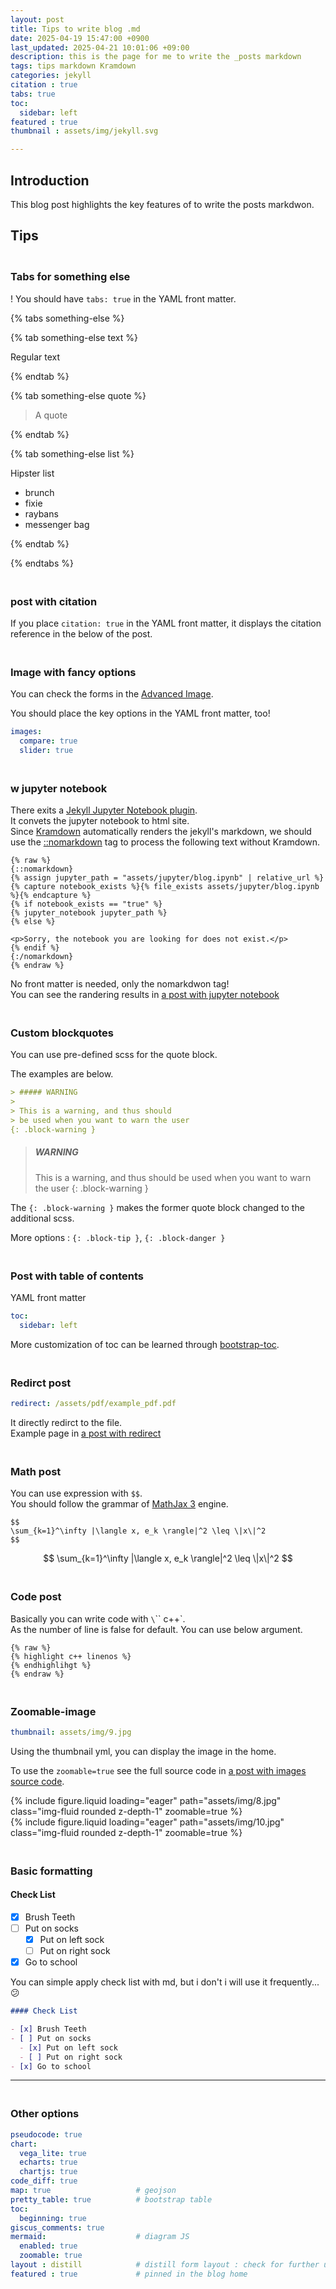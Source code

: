 ```yaml
---
layout: post
title: Tips to write blog .md
date: 2025-04-19 15:47:00 +0900
last_updated: 2025-04-21 10:01:06 +09:00
description: this is the page for me to write the _posts markdown
tags: tips markdown Kramdown
categories: jekyll
citation : true
tabs: true
toc:
  sidebar: left
featured : true
thumbnail : assets/img/jekyll.svg

---
```


## Introduction

This blog post highlights the key features of to write the posts markdwon.

## Tips

### <br>Tabs for something else

! You should have `tabs: true` in the YAML front matter.

{% tabs something-else %}

{% tab something-else text %}

Regular text

{% endtab %}

{% tab something-else quote %}

> A quote

{% endtab %}

{% tab something-else list %}

Hipster list

- brunch
- fixie
- raybans
- messenger bag

{% endtab %}

{% endtabs %}

### <br>post with citation

If you place `citation: true` in the YAML front matter, it displays the citation reference in the below of the post.

### <br>Image with fancy options

You can check the forms in the <a href="/blog/2024/advanced-images/">Advanced Image</a>.

You should place the key options in the YAML front matter, too!

```yml
images:
  compare: true
  slider: true
```

### <br>w jupyter notebook

There exits a [Jekyll Jupyter Notebook plugin](https://github.com/red-data-tools/jekyll-jupyter-notebook).<br>
It convets the jupyter notebook to html site.<br>
Since [Kramdown](https://jekyllrb.com/docs/configuration/markdown/) automatically renders the jekyll's markdown, we should use the [::nomarkdown](https://kramdown.gettalong.org/syntax.html#extensions) tag to process the following text without Kramdown.

```
{% raw %}
{::nomarkdown}
{% assign jupyter_path = "assets/jupyter/blog.ipynb" | relative_url %}
{% capture notebook_exists %}{% file_exists assets/jupyter/blog.ipynb %}{% endcapture %}
{% if notebook_exists == "true" %}
{% jupyter_notebook jupyter_path %}
{% else %}

<p>Sorry, the notebook you are looking for does not exist.</p>
{% endif %}
{:/nomarkdown}
{% endraw %}
```

No front matter is needed, only the nomarkdwon tag!<br>
You can see the randering results in [a post with jupyter notebook](/blog/2023/jupyter-notebook/)

### <br>Custom blockquotes

You can use pre-defined scss for the quote block.

The examples are below.

```markdown
> ##### WARNING
>
> This is a warning, and thus should
> be used when you want to warn the user
{: .block-warning }
```

> ##### WARNING
>
> This is a warning, and thus should
> be used when you want to warn the user
{: .block-warning }

The `{: .block-warning }` makes the former quote block changed to the additional scss.

More options : `{: .block-tip }`, `{: .block-danger }`


### <br>Post with table of contents

YAML front matter
```yml
toc:
  sidebar: left
```

More customization of toc can be learned through [bootstrap-toc](https://afeld.github.io/bootstrap-toc/).

### <br>Redirct post

```yml
redirect: /assets/pdf/example_pdf.pdf
```

It directly redirct to the file.<br>
Example page in [a post with redirect](/blog/2022/redirect/)

### <br>Math post

You can use expression with `$$`.<br>
You should follow the grammar of [MathJax 3](https://www.mathjax.org/) engine.

```
$$
\sum_{k=1}^\infty |\langle x, e_k \rangle|^2 \leq \|x\|^2
$$
```

$$
\sum_{k=1}^\infty |\langle x, e_k \rangle|^2 \leq \|x\|^2
$$


### <br>Code post

Basically you can write code with `\`\`\` c++`.<br>
As the number of line is false for default. You can use below argument.

```markdwon
{% raw %}
{% highlight c++ linenos %}
{% endhighlihgt %}
{% endraw %}
```

### <br>Zoomable-image

```yml
thumbnail: assets/img/9.jpg
```
Using the thumbnail yml, you can display the image in the home.

To use the `zoomable=true` see the full source code in [a post with images source code](https://github.com/alshedivat/al-folio/blob/main/_posts/2015-05-15-images.md).

<div class="row mt-3">
    <div class="col-sm mt-3 mt-md-0">
        {% include figure.liquid loading="eager" path="assets/img/8.jpg" class="img-fluid rounded z-depth-1" zoomable=true %}
    </div>
    <div class="col-sm mt-3 mt-md-0">
        {% include figure.liquid loading="eager" path="assets/img/10.jpg" class="img-fluid rounded z-depth-1" zoomable=true %}
    </div>
</div>

### <br>Basic formatting

#### Check List

- [x] Brush Teeth
- [ ] Put on socks
  - [x] Put on left sock
  - [ ] Put on right sock
- [x] Go to school

You can simple apply check list with md, but i don't i will use it frequently...😕

```markdown
#### Check List

- [x] Brush Teeth
- [ ] Put on socks
  - [x] Put on left sock
  - [ ] Put on right sock
- [x] Go to school
```

<hr>





### <br>Other options

```yml
pseudocode: true
chart:
  vega_lite: true
  echarts: true
  chartjs: true
code_diff: true
map: true                   # geojson
pretty_table: true          # bootstrap table
toc:
  beginning: true
giscus_comments: true
mermaid:                    # diagram JS
  enabled: true
  zoomable: true
layout : distill            # distill form layout : check for further usage
featured : true             # pinned in the blog home
```